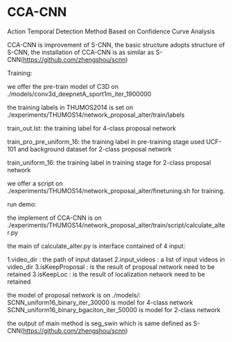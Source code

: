 # CCA-CNN
Action Temporal Detection Method Based on Confidence Curve Analysis

CCA-CNN is improvement of S-CNN, the basic structure adopts structure of S-CNN, the installation of CCA-CNN is as similar as S-CNN(https://github.com/zhengshou/scnn)



Training:

we offer the pre-train model of C3D on ./models/conv3d_deepnetA_sport1m_iter_1900000

the training labels in THUMOS2014 is set on ./experiments/THUMOS14/network_proposal_alter/train/labels

train_out.lst: the training label for 4-class proposal network 

train_pro_pre_uniform_16: the training label in pre-training stage used UCF-101 and background dataset for 2-class proposal network 

train_uniform_16: the training label in training stage for 2-class proposal network 

we offer a script on ./experiments/THUMOS14/network_proposal_alter/finetuning.sh for training.



run demo:

the implement of CCA-CNN is on ./experiments/THUMOS14/network_proposal_alter/train/script/calculate_alter.py

the main of calculate_alter.py is interface contained of 4 input:

1.video_dir : the path of input dataset
2.input_videos : a list of input videos in video_dir
3.isKeepProposal : is the result of proposal network need to be retained
3.isKeepLoc : is the result of localization network need to be retained

the model of proposal network is on ./models/:
SCNN_uniform16_binary_iter_30000 is model for 4-class network
SCNN_uniform16_binary_bgaciton_iter_50000 is model for 2-class network

the output of main method is seg_swin which is same defined as S-CNN(https://github.com/zhengshou/scnn)



